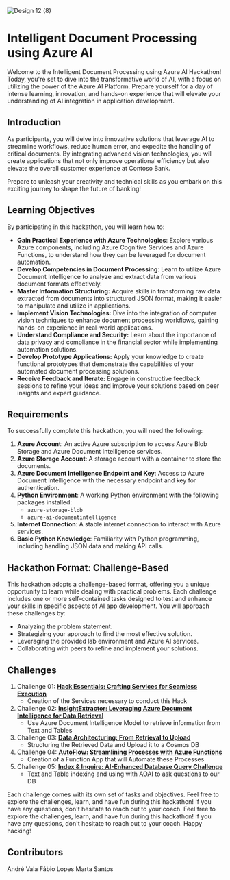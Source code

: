 
![Design 12 (8)](https://github.com/user-attachments/assets/c158b91d-6133-43bb-a8ca-7c01095086f1)

# Intelligent Document Processing using Azure AI

Welcome to the Intelligent Document Processing using Azure AI Hackathon! Today, you're set to dive into the transformative world of AI, with a focus on utilizing the power of the Azure AI Platform. Prepare yourself for a day of intense learning, innovation, and hands-on experience that will elevate your understanding of AI integration in application development.


## Introduction
As participants, you will delve into innovative solutions that leverage AI to streamline workflows, reduce human error, and expedite the handling of critical documents. By integrating advanced vision technologies, you will create applications that not only improve operational efficiency but also elevate the overall customer experience at Contoso Bank. 

Prepare to unleash your creativity and technical skills as you embark on this exciting journey to shape the future of banking!



## Learning Objectives

By participating in this hackathon, you will learn how to:

- **Gain Practical Experience with Azure Technologies**: Explore various Azure components, including Azure Cognitive Services and Azure Functions, to understand how they can be leveraged for document automation.
- **Develop Competencies in Document Processing**: Learn to utilize Azure Document Intelligence to analyze and extract data from various document formats effectively.
- **Master Information Structuring:** Acquire skills in transforming raw data extracted from documents into structured JSON format, making it easier to manipulate and utilize in applications.
- **Implement Vision Technologies:** Dive into the integration of computer vision techniques to enhance document processing workflows, gaining hands-on experience in real-world applications.
- **Understand Compliance and Security:** Learn about the importance of data privacy and compliance in the financial sector while implementing automation solutions.
- **Develop Prototype Applications:** Apply your knowledge to create functional prototypes that demonstrate the capabilities of your automated document processing solutions.
- **Receive Feedback and Iterate:** Engage in constructive feedback sessions to refine your ideas and improve your solutions based on peer insights and expert guidance.

## Requirements

To successfully complete this hackathon, you will need the following:

1. **Azure Account**: An active Azure subscription to access Azure Blob Storage and Azure Document Intelligence services.
2. **Azure Storage Account**: A storage account with a container to store the documents.
3. **Azure Document Intelligence Endpoint and Key**: Access to Azure Document Intelligence with the necessary endpoint and key for authentication.
4. **Python Environment**: A working Python environment with the following packages installed:
   - `azure-storage-blob`
   - `azure-ai-documentintelligence`
5. **Internet Connection**: A stable internet connection to interact with Azure services.
6. **Basic Python Knowledge**: Familiarity with Python programming, including handling JSON data and making API calls.

## Hackathon Format: Challenge-Based
This hackathon adopts a challenge-based format, offering you a unique opportunity to learn while dealing with practical problems. Each challenge includes one or more self-contained tasks designed to test and enhance your skills in specific aspects of AI app development. You will approach these challenges by:
- Analyzing the problem statement.
- Strategizing your approach to find the most effective solution.
- Leveraging the provided lab environment and Azure AI services.
- Collaborating with peers to refine and implement your solutions.


## Challenges
1. Challenge 01: **[Hack Essentials: Crafting Services for Seamless Execution](Challenge1/readme.md)**
   - Creation of the Services necessary to conduct this Hack
2. Challenge 02: **[InsightExtractor: Leveraging Azure Document Intelligence for Data Retrieval](Challenge2/readme.md)**
   - Use Azure Document Intelligence Model to retrieve information from Text and Tables
3. Challenge 03: **[Data Architecturing: From Retrieval to Upload](Challenge3/readme.md)**
   - Structuring the Retrieved Data and Upload it to a Cosmos DB
4. Challenge 04: **[AutoFlow: Streamlining Processes with Azure Functions](Challenge4/readme.md)**
   - Creation of a Function App that will Automate these Processes
5. Challenge 05: **[Index & Inquire: AI-Enhanced Database Query Challenge](Challenge5/readme.md)**
   - Text and Table indexing and using with AOAI to ask questions to our DB
  


Each challenge comes with its own set of tasks and objectives. Feel free to explore the challenges, learn, and have fun during this hackathon! If you have any questions, don't hesitate to reach out to your coach.
Feel free to explore the challenges, learn, and have fun during this hackathon! If you have any questions, don't hesitate to reach out to your coach.
Happy hacking! 


## Contributors

André Vala
Fábio Lopes
Marta Santos